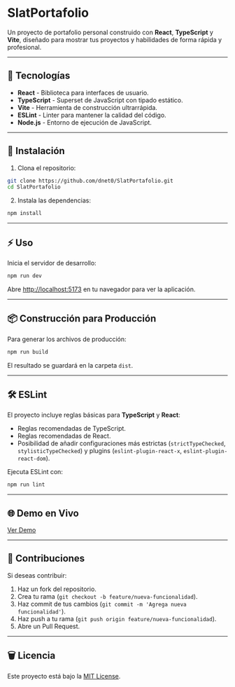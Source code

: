 # SlatPortafolio

Un proyecto de portafolio personal construido con **React**, **TypeScript** y **Vite**, diseñado para mostrar tus proyectos y habilidades de forma rápida y profesional.

---

## 🚀 Tecnologías

- **React** - Biblioteca para interfaces de usuario.
- **TypeScript** - Superset de JavaScript con tipado estático.
- **Vite** - Herramienta de construcción ultrarrápida.
- **ESLint** - Linter para mantener la calidad del código.
- **Node.js** - Entorno de ejecución de JavaScript.

---

## 💼 Instalación

1. Clona el repositorio:

```bash
git clone https://github.com/dnet0/SlatPortafolio.git
cd SlatPortafolio
```

2. Instala las dependencias:

```bash
npm install
```

---

## ⚡ Uso

Inicia el servidor de desarrollo:

```bash
npm run dev
```

Abre [http://localhost:5173](http://localhost:5173) en tu navegador para ver la aplicación.

---

## 📦 Construcción para Producción

Para generar los archivos de producción:

```bash
npm run build
```

El resultado se guardará en la carpeta `dist`.

---

## 🛠 ESLint

El proyecto incluye reglas básicas para **TypeScript** y **React**:

- Reglas recomendadas de TypeScript.
- Reglas recomendadas de React.
- Posibilidad de añadir configuraciones más estrictas (`strictTypeChecked`, `stylisticTypeChecked`) y plugins (`eslint-plugin-react-x`, `eslint-plugin-react-dom`).

Ejecuta ESLint con:

```bash
npm run lint
```

---

## 🌐 Demo en Vivo


[Ver Demo](https://tudominio.com)

---

## 🤝 Contribuciones

Si deseas contribuir:

1. Haz un fork del repositorio.
2. Crea tu rama (`git checkout -b feature/nueva-funcionalidad`).
3. Haz commit de tus cambios (`git commit -m 'Agrega nueva funcionalidad'`).
4. Haz push a tu rama (`git push origin feature/nueva-funcionalidad`).
5. Abre un Pull Request.

---

## 🗑️ Licencia

Este proyecto está bajo la [MIT License](LICENSE).

